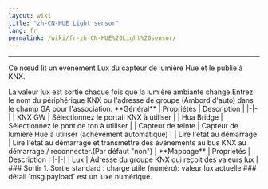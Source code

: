 ```yaml
---
layout: wiki
title: "zh-CN-HUE Light sensor"
lang: fr
permalink: /wiki/fr-zh-CN-HUE%20Light%20sensor/
---
```

---
<p> Ce nœud lit un événement Lux du capteur de lumière Hue et le publie à KNX.</p>
La valeur lux est sortie chaque fois que la lumière ambiante change.Entrez le nom du périphérique KNX ou l'adresse de groupe (Ambord d'auto) dans le champ GA pour l'association.
**Général**
| Propriétés | Description |
|-|-|
| KNX GW | Sélectionnez le portail KNX à utiliser |
| Hua Bridge | Sélectionnez le pont de ton à utiliser |
| Capteur de teinte | Capteur de lumière Hue à utiliser (achèvement automatique) |
| Lire l'état au démarrage | Lire l'état au démarrage et transmettre des événements au bus KNX au démarrage / reconnecter.(Par défaut "non") |
**Mappage**
| Propriétés | Description |
|-|-|
| Lux | Adresse du groupe KNX qui reçoit des valeurs lux |
### Sortir
1. Sortie standard
: charge utile (numéro): valeur lux actuelle
### détail
`msg.payload` est un luxe numérique.
